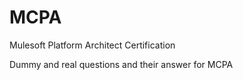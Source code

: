 # MCPA
Mulesoft Platform Architect Certification


Dummy and real questions and their answer for MCPA
